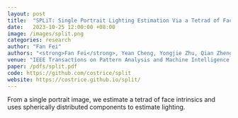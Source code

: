 ```yaml
---
layout: post
title:  "SPLiT: Single Portrait Lighting Estimation Via a Tetrad of Face Intrinsics"
date:   2023-10-25 12:00:00 +08:00
image: /images/split.png
categories: research
author: "Fan Fei"
authors: "<strong>Fan Fei</strong>, Yean Cheng, Yongjie Zhu, Qian Zheng, Si Li, Gang Pan, Boxin Shi"
venue: "IEEE Transactions on Pattern Analysis and Machine Intelligence (TPAMI)"
paper: /pdfs/split.pdf
code: https://github.com/costrice/split
website: https://costrice.github.io/split/
---
```


From a single portrait image, we estimate a tetrad of face intrinsics and uses 
spherically distributed components to estimate lighting.